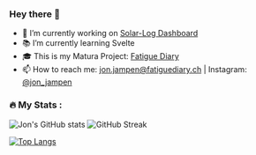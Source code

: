 ### Hey there 👋

<!--
**jonjampen/jonjampen** is a ✨ _special_ ✨ repository because its `README.md` (this file) appears on your GitHub profile.

Here are some ideas to get you started:
-->
- 🔭 I’m currently working on [Solar-Log Dashboard](https://github.com/jonjampen/solarlog-dashboard)
- 📚 I’m currently learning Svelte
- 🎓 This is my Matura Project: [Fatigue Diary](https://github.com/jonjampen/fatigue-diary)
- 📫 How to reach me: [jon.jampen@fatiguediary.ch](mailto:jon.jampen@fatiguediary.ch) | Instagram: [@jon_jampen](https://www.instagram.com/jon_jampen)

### :fire: My Stats :
![Jon's GitHub stats](https://github-readme-stats.vercel.app/api?username=jonjampen&show_icons=true&theme=dark)
![GitHub Streak](http://github-readme-streak-stats.herokuapp.com?user=jonjampen&theme=dark&background=151515)

[![Top Langs](https://github-readme-stats.vercel.app/api/top-langs/?username=anuraghazra&layout=compact)](https://github.com/anuraghazra/github-readme-stats)
